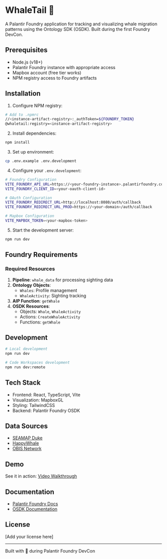 # WhaleTail 🐋

A Palantir Foundry application for tracking and visualizing whale migration patterns using the Ontology SDK (OSDK). Built during the first Foundry DevCon.

## Prerequisites

- Node.js (v18+)
- Palantir Foundry instance with appropriate access
- Mapbox account (free tier works)
- NPM registry access to Foundry artifacts

## Installation

1. Configure NPM registry:
```bash
# Add to .npmrc
//<instance-artifact-registry>:_authToken=${FOUNDRY_TOKEN}
@whaletail:registry=<instance-artifact-registry>
```

2. Install dependencies:
```bash
npm install
```

3. Set up environment:
```bash
cp .env.example .env.development
```

4. Configure your `.env.development`:
```bash
# Foundry Configuration
VITE_FOUNDRY_API_URL=https://<your-foundry-instance>.palantirfoundry.com
VITE_FOUNDRY_CLIENT_ID=<your-oauth-client-id>

# OAuth Configuration
VITE_FOUNDRY_REDIRECT_URL=http://localhost:8080/auth/callback
VITE_FOUNDRY_REDIRECT_URL_PROD=https://<your-domain>/auth/callback

# Mapbox Configuration
VITE_MAPBOX_TOKEN=<your-mapbox-token>
```

5. Start the development server:
```bash
npm run dev
```

## Foundry Requirements

### Required Resources
1. **Pipeline**: `whale_data` for processing sighting data
2. **Ontology Objects**:
   - `Whales`: Profile management
   - `WhaleActivity`: Sighting tracking
3. **AIP Function**: `getWhale`
4. **OSDK Resources**:
   - Objects: `Whale`, `WhaleActivity`
   - Actions: `CreateWhaleActivity`
   - Functions: `getWhale`

## Development

```bash
# Local development
npm run dev

# Code Workspaces development
npm run dev:remote
```

## Tech Stack

- Frontend: React, TypeScript, Vite
- Visualization: MapboxGL
- Styling: TailwindCSS
- Backend: Palantir Foundry OSDK

## Data Sources

- [SEAMAP Duke](https://seamap.env.duke.edu/dataset/list)
- [HappyWhale](https://instagram.com/happywhale_official)
- [OBIS Network](https://x.com/obisnetwork)

## Demo

See it in action: [Video Walkthrough](https://x.com/serknight_/status/1858900717462806582/video/1)

## Documentation

- [Palantir Foundry Docs](https://www.palantir.com/docs/foundry/)
- [OSDK Documentation](https://www.palantir.com/docs/foundry/ontology-sdk/overview/)

## License

[Add your license here]

---
Built with 🐋 during Palantir Foundry DevCon